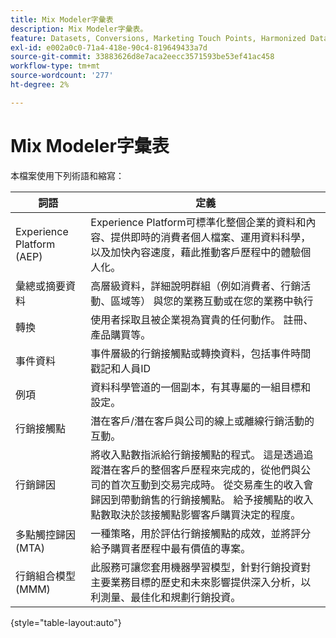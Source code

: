 ```yaml
---
title: Mix Modeler字彙表
description: Mix Modeler字彙表。
feature: Datasets, Conversions, Marketing Touch Points, Harmonized Data
exl-id: e002a0c0-71a4-418e-90c4-819649433a7d
source-git-commit: 33883626d8e7aca2eecc3571593be53ef41ac458
workflow-type: tm+mt
source-wordcount: '277'
ht-degree: 2%

---
```


# Mix Modeler字彙表

本檔案使用下列術語和縮寫：

| 詞語 | 定義 |
|---|---|
| Experience Platform (AEP) | Experience Platform可標準化整個企業的資料和內容、提供即時的消費者個人檔案、運用資料科學，以及加快內容速度，藉此推動客戶歷程中的體驗個人化。 |
| 彙總或摘要資料 | 高層級資料，詳細說明群組（例如消費者、行銷活動、區域等） 與您的業務互動或在您的業務中執行 |
| 轉換 | 使用者採取且被企業視為寶貴的任何動作。 註冊、產品購買等。 |
| 事件資料 | 事件層級的行銷接觸點或轉換資料，包括事件時間戳記和人員ID |
| 例項 | 資料科學管道的一個副本，有其專屬的一組目標和設定。 |
| 行銷接觸點 | 潛在客戶/潛在客戶與公司的線上或離線行銷活動的互動。 |
| 行銷歸因 | 將收入點數指派給行銷接觸點的程式。 這是透過追蹤潛在客戶的整個客戶歷程來完成的，從他們與公司的首次互動到交易完成時。 從交易產生的收入會歸因到帶動銷售的行銷接觸點。 給予接觸點的收入點數取決於該接觸點影響客戶購買決定的程度。 |
| 多點觸控歸因(MTA) | 一種策略，用於評估行銷接觸點的成效，並將評分給予購買者歷程中最有價值的專案。 |
| 行銷組合模型(MMM) | 此服務可讓您套用機器學習模型，針對行銷投資對主要業務目標的歷史和未來影響提供深入分析，以利測量、最佳化和規劃行銷投資。 |

{style="table-layout:auto"}
